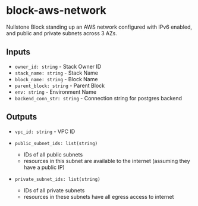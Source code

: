 # block-aws-network

Nullstone Block standing up an AWS network configured with IPv6 enabled, and public and private subnets across 3 AZs.

## Inputs

- `owner_id: string` - Stack Owner ID
- `stack_name: string` - Stack Name
- `block_name: string` - Block Name
- `parent_block: string` - Parent Block
- `env: string` - Environment Name
- `backend_conn_str: string` - Connection string for postgres backend

## Outputs

- `vpc_id: string` - VPC ID

- `public_subnet_ids: list(string)` 
  - IDs of all public subnets 
  - resources in this subnet are available to the internet (assuming they have a public IP)

- `private_subnet_ids: list(string)`
  - IDs of all private subnets
  - resources in these subnets have all egress access to internet
